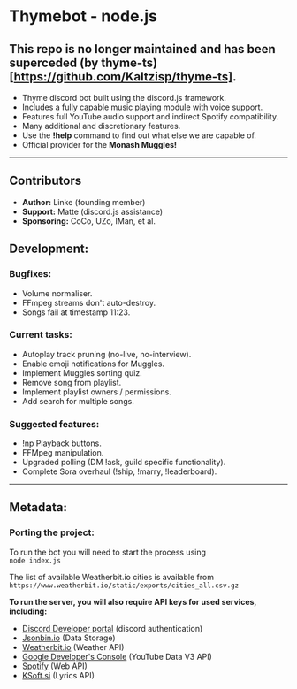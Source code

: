 # Thymebot - node.js

## This repo is no longer maintained and has been superceded (by thyme-ts)[https://github.com/Kaltzisp/thyme-ts].

* Thyme discord bot built using the discord.js framework.
* Includes a fully capable music playing module with voice support.
* Features full YouTube audio support and indirect Spotify compatibility.
* Many additional and discretionary features.
* Use the **!help** command to find out what else we are capable of.
* Official provider for the **Monash Muggles!**
___

## Contributors
*  **Author:** Linke (founding member)
*  **Support:** Matte (discord.js assistance)
*  **Sponsoring:** CoCo, UZo, IMan, et al.

## Development:
### Bugfixes:
* Volume normaliser.
* FFmpeg streams don't auto-destroy.
* Songs fail at timestamp 11:23.

### Current tasks:
* Autoplay track pruning (no-live, no-interview).
* Enable emoji notifications for Muggles.
* Implement Muggles sorting quiz.
* Remove song from playlist.
* Implement playlist owners / permissions.
* Add search for multiple songs.

### Suggested features:
* !np Playback buttons.
* FFMpeg manipulation.
* Upgraded polling (DM !ask, guild specific functionality).
* Complete Sora overhaul (!ship, !marry, !leaderboard).
___

## Metadata:
### Porting the project:
To run the bot you will need to start the process using<br>
`node index.js`

The list of available Weatherbit.io cities is available from<br>
`https://www.weatherbit.io/static/exports/cities_all.csv.gz`

**To run the server, you will also require API keys for used services, including:**
- [Discord Developer portal](https://discord.com/developers/) (discord authentication)
- [Jsonbin.io](jsonbin.io) (Data Storage)
- [Weatherbit.io](weatherbit.io) (Weather API)
- [Google Developer's Console](https://console.developers.google.com/) (YouTube Data V3 API)
- [Spotify](https://developer.spotify.com/) (Web API)
- [KSoft.si](ksoft.si) (Lyrics API)
